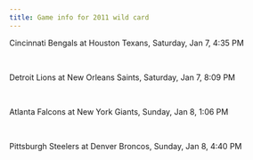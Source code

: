 ```yaml
---
title: Game info for 2011 wild card
---
```

Cincinnati Bengals at Houston Texans, Saturday, Jan 7, 4:35 PM


<br/>

Detroit Lions at New Orleans Saints, Saturday, Jan 7, 8:09 PM


<br/>

Atlanta Falcons at New York Giants, Sunday, Jan 8, 1:06 PM


<br/>

Pittsburgh Steelers at Denver Broncos, Sunday, Jan 8, 4:40 PM

